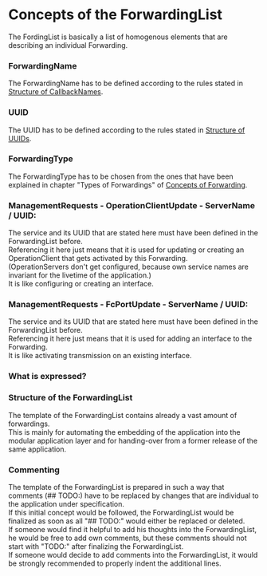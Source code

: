 # Concepts of the ForwardingList

The FordingList is basically a list of homogenous elements that are describing an individual Forwarding.

### ForwardingName
The ForwardingName has to be defined according to the rules stated in [Structure of CallbackNames](../../ElementsApplicationPattern/StructureOfCallbackNames/StructureOfCallbackNames.md).


### UUID
The UUID has to be defined according to the rules stated in [Structure of UUIDs](../../ElementsApplicationPattern/StructureOfUuids/StructureOfUuids.md).


### ForwardingType
The ForwardingType has to be chosen from the ones that have been explained in chapter "Types of Forwardings" of [Concepts of Forwarding](../../ElementsApplicationPattern/ConceptsOfForwarding/ConceptsOfForwarding.md).


### ManagementRequests - OperationClientUpdate - ServerName / UUID:
The service and its UUID that are stated here must have been defined in the ForwardingList before.  
Referencing it here just means that it is used for updating or creating an OperationClient that gets activated by this Forwarding.  
(OperationServers don't get configured, because own service names are invariant for the livetime of the application.)  
It is like configuring or creating an interface.  


### ManagementRequests - FcPortUpdate - ServerName / UUID:
The service and its UUID that are stated here must have been defined in the ForwardingList before.  
Referencing it here just means that it is used for adding an interface to the Forwarding.  
It is like activating transmission on an existing interface.  






### What is expressed?


### Structure of the ForwardingList

The template of the ForwardingList contains already a vast amount of forwardings.  
This is mainly for automating the embedding of the application into the modular application layer and for handing-over from a former release of the same application.  


### Commenting

The template of the ForwardingList is prepared in such a way that comments (## TODO:) have to be replaced by changes that are individual to the application under specification.  
If this initial concept would be followed, the ForwardingList would be finalized as soon as all "## TODO:" would either be replaced or deleted.  
If someone would find it helpful to add his thoughts into the ForwardingList, he would be free to add own comments, but these comments should not start with "TODO:" after finalizing the ForwardingList.  
If someone would decide to add comments into the ForwardingList, it would be strongly recommended to properly indent the additional lines.
